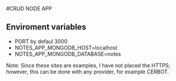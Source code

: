 #CRUD NODE APP


## Enviroment variables
* PORT by defaul 3000
* NOTES_APP_MONGODB_HOST=localhost
* NOTES_APP_MONGODB_DATABASE=notes

Note: Since these sites are examples, I have not placed the HTTPS; however, this can be done with any provider, for example CERBOT.
